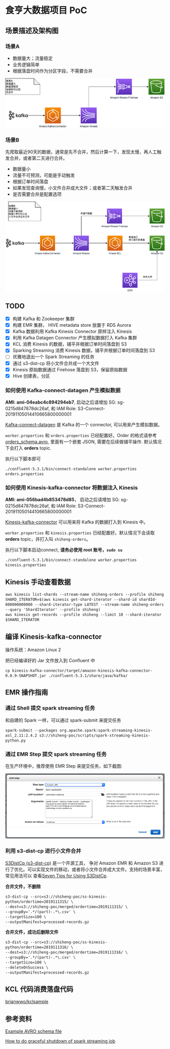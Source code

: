 # 食亨大数据项目 PoC

## 场景描述及架构图

### 场景A

* 数据量大；流量稳定
* 业务逻辑简单
* 根据落盘时间作为分区字段，不需要合并

![](architect-shiheng-a.png)

### 场景B

先爬取最近90天的数据，通常是先不合并，然后计算一下，发现太慢，再人工触发合并，或者第二天进行合并。

* 数据量小
* 流量不可预测，可能是手动触发
* 根据订单时间落盘
* 如果发现查询慢，小文件合并成大文件；或者第二天触发合并
* 是否需要合并是配置选项

![](architect-shiheng-b.png)


## TODO

- [x] 构建 Kafka 和 Zookeeper 集群
- [x] 构建 EMR 集群， HIVE metadata store 放置于 RDS Aurora
- [x] Kafka 数据利用 Kafka Kinesis Connector 原样注入 Kinesis
- [x] 利用 Kafka Datagen Connector 产生模拟数据打入 Kafka 集群 
- [x] KCL 消费 Kinesis 的数据，铺平并根据订单时间落盘到 S3
- [x] Sparking Streaming 消费 Kinesis 数据，铺平并根据订单时间落盘到 S3
- [ ] 优雅地退出一个 Spark Streaming 的任务
- [x] 通过 s3-dist-cp 将小文件合并成一个大文件
- [x] Kinesis 原始数据通过 Firehose 落盘到 S3，保留原始数据
- [x] Hive 创建表，分区

### 如何使用 Kafka-connect-datagen 产生模拟数据

**AMI: ami-04eabc4c894294eb7**, 启动之后请增加 SG: sg-0215d847878dc26af, 和 IAM Role: S3-Connect-20191105014410665800000001

[Kafka-connect-datagen](https://github.com/confluentinc/kafka-connect-datagen) 是 Kafka 的一个 connector, 
可以用来产生模拟数据。

`worker.properties` 和 `orders.properties` 已经配置好。Order 的格式请参考[orders_schema.avro](orders_schema.avro), 
里面有一个嵌套 JSON, 需要在后续做铺平操作. 默认情况下会打入 **orders** topic.


执行以下脚本即可
```shell script
./confluent-5.3.1/bin/connect-standalone worker.properties orders.properties
```

### 如何使用 Kinesis-kafka-connector 将数据注入 Kinesis

**AMI: ami-056bad4b853478d85**， 启动之后请增加 SG: sg-0215d847878dc26af, 和 IAM Role: S3-Connect-20191105014410665800000001

[Kinesis-kafka-connector](https://github.com/awslabs/kinesis-kafka-connector) 可以用来将 Kafka 的数据打入到 Kinesis 中。

`worker.properties` 和 `kinesis.properties` 已经配置好。默认情况下会读取 **orders** topic，并打入叫 `shiheng-orders`。

执行以下脚本启动connect, **请务必使用 root 账号，`sudo su`**
```shell script
./confluent-5.3.1/bin/connect-standalone worker.properties kinesis.properties
```

## Kinesis 手动查看数据
```shell script
aws kinesis list-shards --stream-name shiheng-orders --profile shiheng
SHARD_ITERATOR=$(aws kinesis get-shard-iterator --shard-id shardId-000000000000 --shard-iterator-type LATEST --stream-name shiheng-orders --query 'ShardIterator' --profile shiheng)
aws kinesis get-records --profile shiheng --limit 10 --shard-iterator $SHARD_ITERATOR
```

## 编译 Kinesis-kafka-connector

操作系统：Amazon Linux 2

把已经编译好的 Jar 文件放入到 Confluent 中
```shell script
cp kinesis-kafka-connector/target/amazon-kinesis-kafka-connector-0.0.9-SNAPSHOT.jar ./confluent-5.3.1/share/java/kafka/
```

## EMR 操作指南

### 通过 Shell 提交 spark streaming 任务

和自建的 Spark 一样，可以通过 spark-submit 来提交任务

```shell script
spark-submit --packages org.apache.spark:spark-streaming-kinesis-asl_2.11:2.4.2 s3://shiheng-poc/scripts/spark-streaming-kinesis-python.py
```

### 通过 EMR Step 提交 spark streaming 任务
在生产环境中，推荐使用 EMR Step 来提交任务，如下截图:

![](assets/emr-step.png)


### 利用 s3-dist-cp 进行小文件合并

[S3DistCp (s3-dist-cp)](https://docs.aws.amazon.com/emr/latest/ReleaseGuide/UsingEMR_s3distcp.html) 是一个开源工具，
争对 Amazon EMR 和 Amazon S3 进行了优化。可以实现文件的移动，或者将小文件合并成大文件。支持的场景丰富，常见用法可以
查看[Seven Tips for Using S3DistCp](https://aws.amazon.com/blogs/big-data/seven-tips-for-using-s3distcp-on-amazon-emr-to-move-data-efficiently-between-hdfs-and-amazon-s3/).

**合并文件，不删除**
```shell script
s3-dist-cp --src=s3://shiheng-poc/ss-kinesis-python/ordertime=2019111315/ \
--dest=s3://shiheng-poc/merged/ordertime=2019111315/ \
--groupBy='.*/(part)-.*\.csv' \
--targetSize=100 \
--outputManifest=processed-records.gz
```

**合并文件，成功后删除文件**
```shell script
s3-dist-cp --src=s3://shiheng-poc/ss-kinesis-python/ordertime=2019111316/ \
--dest=s3://shiheng-poc/merged/ordertime=2019111316/ \
--groupBy='.*/(part)-.*\.csv' \
--targetSize=100 \
--deleteOnSuccess \
--outputManifest=processed-records.gz
```

## KCL 代码消费落盘代码

[brianwwo/kclsample](https://github.com/brianwwo/kclsample)


## 参考资料

[Example AVRO schema file](https://github.com/confluentinc/kafka-connect-datagen/tree/master/src/main/resources)

[How to do graceful shutdown of spark streaming job](https://medium.com/@manojkumardhakad/how-to-do-graceful-shutdown-of-spark-streaming-job-9c910770349c)